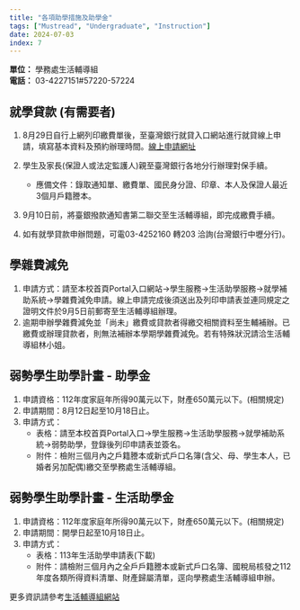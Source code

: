 ```yaml
---
title: "各項助學措施及助學金"
tags: ["Mustread", "Undergraduate", "Instruction"]
date: 2024-07-03
index: 7
---
```


**單位：** 學務處生活輔導組  
**電話：** 03-4227151#57220-57224

## 就學貸款 (有需要者)

1. 8月29日自行上網列印繳費單後，至臺灣銀行就貸入口網站進行就貸線上申請，填寫基本資料及預約辦理時間。[線上申請網址](https://sloan.bot.com.tw/sloan/sLoanLogin.do)
2. 學生及家長(保證人或法定監護人)親至臺灣銀行各地分行辦理對保手續。
   - 應備文件：錄取通知單、繳費單、國民身分證、印章、本人及保證人最近3個月戶籍謄本。

3. 9月10日前，將臺銀撥款通知書第二聯交至生活輔導組，即完成繳費手續。
4. 如有就學貸款申辦問題，可電03-4252160 轉203 洽詢(台灣銀行中壢分行)。

## 學雜費減免

1. 申請方式：請至本校首頁Portal入口網站→學生服務→生活助學服務→就學補助系統→學雜費減免申請。線上申請完成後須送出及列印申請表並連同規定之證明文件於9月5日前郵寄至生活輔導組辦理。
2. 逾期申辦學雜費減免並「尚未」繳費或貸款者得繳交相關資料至生輔補辦。已繳費或辦理貸款者，則無法補辦本學期學雜費減免。若有特殊狀況請洽生活輔導組林小姐。

## 弱勢學生助學計畫 - 助學金

1. 申請資格：112年度家庭年所得90萬元以下，財產650萬元以下。(相關規定)
2. 申請期間：8月12日起至10月18日止。
3. 申請方式：
   - 表格：請至本校首頁Portal入口→學生服務→生活助學服務→就學補助系統→弱勢助學，登錄後列印申請表並簽名。
   - 附件：檢附三個月內之戶籍謄本或新式戶口名簿(含父、母、學生本人，已婚者另加配偶)繳交至學務處生活輔導組。

## 弱勢學生助學計畫 - 生活助學金

1. 申請資格：112年度家庭年所得90萬元以下，財產650萬元以下。(相關規定)
2. 申請期間：開學日起至10月18日止。
3. 申請方式：
   - 表格：113年生活助學申請表(下載)
   - 附件：請檢附三個月內之全戶戶籍謄本或新式戶口名簿、國稅局核發之112年度各類所得資料清單、財產歸屬清單，逕向學務處生活輔導組申辦。

更多資訊請參考[生活輔導組網站](http://military.ncu.edu.tw/financial_help.php)
